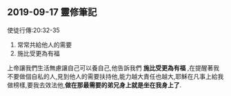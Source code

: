 ## 2019-09-17 靈修筆記

使徒行傳:20:32-35

1. 常常共給他人的需要
2. 施比受更為有福

上帝讓我們生活無慮讓自己可以養自己,他告訴我們 **施比受更為有福** ,在提醒著我不要做個自私的人,見到他人的需要扶持他,能力越大責任也越大,耶穌在凡事上給我做榜樣,要我去效法他,**做在那最需要的弟兄身上就是坐在我身上了**.
  